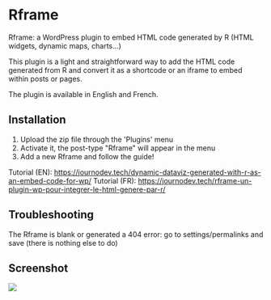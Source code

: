 # Rframe
Rframe: a WordPress plugin to embed HTML code generated by R (HTML widgets, dynamic maps, charts...)

This plugin is a light and straightforward way to add the HTML code generated from R and convert it as a shortcode or an iframe to embed within posts or pages.

The plugin is available in English and French.

## Installation

1. Upload the zip file through the 'Plugins' menu
2. Activate it, the post-type "Rframe" will appear in the menu
3. Add a new Rframe and follow the guide!

Tutorial (EN): https://journodev.tech/dynamic-dataviz-generated-with-r-as-an-embed-code-for-wp/
Tutorial (FR): https://journodev.tech/rframe-un-plugin-wp-pour-integrer-le-html-genere-par-r/

## Troubleshooting

The Rframe is blank or generated a 404 error: go to settings/permalinks and save (there is nothing else to do)

## Screenshot

![](https://journodev.tech/wp-content/uploads/2021/12/rframe.png)
